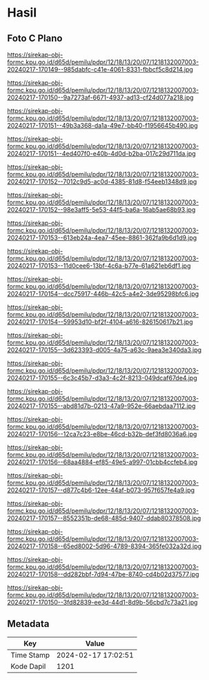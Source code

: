 # Hasil

## Foto C Plano

https://sirekap-obj-formc.kpu.go.id/d65d/pemilu/pdpr/12/18/13/20/07/1218132007003-20240217-170149--985dabfc-c41e-4061-8331-fbbcf5c8d214.jpg

https://sirekap-obj-formc.kpu.go.id/d65d/pemilu/pdpr/12/18/13/20/07/1218132007003-20240217-170150--9a7273af-6671-4937-ad13-cf24d077a218.jpg

https://sirekap-obj-formc.kpu.go.id/d65d/pemilu/pdpr/12/18/13/20/07/1218132007003-20240217-170151--49b3a368-da1a-49e7-bb40-f1956645b490.jpg

https://sirekap-obj-formc.kpu.go.id/d65d/pemilu/pdpr/12/18/13/20/07/1218132007003-20240217-170151--4ed407f0-e40b-4d0d-b2ba-017c29d711da.jpg

https://sirekap-obj-formc.kpu.go.id/d65d/pemilu/pdpr/12/18/13/20/07/1218132007003-20240217-170152--7012c9d5-ac0d-4385-81d8-f54eeb1348d9.jpg

https://sirekap-obj-formc.kpu.go.id/d65d/pemilu/pdpr/12/18/13/20/07/1218132007003-20240217-170152--98e3aff5-5e53-44f5-ba6a-16ab5ae68b93.jpg

https://sirekap-obj-formc.kpu.go.id/d65d/pemilu/pdpr/12/18/13/20/07/1218132007003-20240217-170153--613eb24a-4ea7-45ee-8861-362fa9b6d1d9.jpg

https://sirekap-obj-formc.kpu.go.id/d65d/pemilu/pdpr/12/18/13/20/07/1218132007003-20240217-170153--11d0cee6-13bf-4c6a-b77e-61a621eb6df1.jpg

https://sirekap-obj-formc.kpu.go.id/d65d/pemilu/pdpr/12/18/13/20/07/1218132007003-20240217-170154--dcc75917-446b-42c5-a4e2-3de95298bfc6.jpg

https://sirekap-obj-formc.kpu.go.id/d65d/pemilu/pdpr/12/18/13/20/07/1218132007003-20240217-170154--59953d10-bf2f-4104-a616-826150617b21.jpg

https://sirekap-obj-formc.kpu.go.id/d65d/pemilu/pdpr/12/18/13/20/07/1218132007003-20240217-170155--3d623393-d005-4a75-a63c-9aea3e340da3.jpg

https://sirekap-obj-formc.kpu.go.id/d65d/pemilu/pdpr/12/18/13/20/07/1218132007003-20240217-170155--6c3c45b7-d3a3-4c2f-8213-049dcaf67de4.jpg

https://sirekap-obj-formc.kpu.go.id/d65d/pemilu/pdpr/12/18/13/20/07/1218132007003-20240217-170155--abd81d7b-0213-47a9-952e-66aebdaa7112.jpg

https://sirekap-obj-formc.kpu.go.id/d65d/pemilu/pdpr/12/18/13/20/07/1218132007003-20240217-170156--12ca7c23-e8be-46cd-b32b-def3fd8036a6.jpg

https://sirekap-obj-formc.kpu.go.id/d65d/pemilu/pdpr/12/18/13/20/07/1218132007003-20240217-170156--68aa4884-ef85-49e5-a997-01cbb4ccfeb4.jpg

https://sirekap-obj-formc.kpu.go.id/d65d/pemilu/pdpr/12/18/13/20/07/1218132007003-20240217-170157--d877c4b6-12ee-44af-b073-957f657fe4a9.jpg

https://sirekap-obj-formc.kpu.go.id/d65d/pemilu/pdpr/12/18/13/20/07/1218132007003-20240217-170157--8552351b-de68-485d-9407-ddab80378508.jpg

https://sirekap-obj-formc.kpu.go.id/d65d/pemilu/pdpr/12/18/13/20/07/1218132007003-20240217-170158--65ed8002-5d96-4789-8394-365fe032a32d.jpg

https://sirekap-obj-formc.kpu.go.id/d65d/pemilu/pdpr/12/18/13/20/07/1218132007003-20240217-170158--dd282bbf-7d94-47be-8740-cd4b02d37577.jpg

https://sirekap-obj-formc.kpu.go.id/d65d/pemilu/pdpr/12/18/13/20/07/1218132007003-20240217-170150--3fd82839-ee3d-44d1-8d9b-56cbd7c73a21.jpg


## Metadata

| Key        | Value               |
| ---------- | ------------------- |
| Time Stamp | 2024-02-17 17:02:51 |
| Kode Dapil | 1201                |




